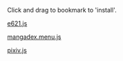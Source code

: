 Click and drag to bookmark to 'install'.

[e621.js](javascript:%28function%28%29%7B%22use%20strict%22%3Blet%20_scope%3Dfunction%28scope%29%7Bthis.dependencies%3D%5B%5D%3Bthis.scope%3Dscope%3Bthis.load%3Dfunction%28url%29%7Blet%20script%3Ddocument.createElement%28%22script%22%29%3Bscript.src%3Durl%3Blet%20p%3Dnew%20Promise%28%28resolve%2Creject%29%3D%3E%7Bscript.onload%3Dresolve%3Bscript.onerror%3Dfunction%28%29%7Breject%28url%29%7D%7D%29%3Bscope.appendChild%28script%29%3Bthis.dependencies.push%28p%29%7D%3Bthis.run%3Dasync%20function%28func%29%7Bawait%20Promise.all%28this.dependencies%29.catch%28function%28error%29%7Blet%20emsg%3D%60Dependency%20%27%24%7Berror%7D%27%20failed%20to%20load%60%3Balert%28emsg%29%3Bthrow%20emsg%7D%29%3Blet%20script%3Ddocument.createElement%28%22script%22%29%3Bscript.text%3D%60%28%24%7Bfunc.toString%28%29%7D%29%28%29%60%3Bscope.appendChild%28script%29%7D%7D%3Blet%20local_scope%3Dasync%20function%28%29%7Blet%20scope%3Dnew%20_scope%28document.body%29%3Breturn%20scope%7D%3Blet%20iframe_scope%3Dasync%20function%28%29%7Blet%20iframe%3Ddocument.createElement%28%22iframe%22%29%3Biframe.style.display%3D%22none%22%3Blet%20loaded%3Dnew%20Promise%28%28resolve%2Creject%29%3D%3E%7Biframe.onload%3Dresolve%7D%29%3Bdocument.body.appendChild%28iframe%29%3Bawait%20loaded%3Blet%20scope%3Dnew%20_scope%28iframe.contentDocument.body%29%3Breturn%20scope%7D%3Blet%20bookmarklet%3Dasync%20function%28dependencies%2Cfunc%2Cscope%3Diframe_scope%29%7Blet%20iframe%3Dawait%20scope%28%29%3Bfor%28let%20dependency%20of%20dependencies%29%7Biframe.load%28dependency%29%7Diframe.run%28func%29%3Breturn%20iframe%7D%3Bbookmarklet%28%5B%22https%3A//stuk.github.io/jszip/dist/jszip.js%22%2C%22https%3A//stuk.github.io/jszip-utils/dist/jszip-utils.js%22%2C%22https%3A//stuk.github.io/jszip/vendor/FileSaver.js%22%5D%2Cfunction%28%29%7Bfunction%20urlToPromise%28url%29%7Breturn%20new%20Promise%28function%28resolve%2Creject%29%7BJSZipUtils.getBinaryContent%28url%2Cfunction%28err%2Cdata%29%7Bif%28err%29%7Breject%28err%29%7Delse%7Bresolve%28data%29%7D%7D%29%7D%29%7Dlet%20proxy%3D%22https%3A//cors-anywhere.herokuapp.com/%22%3Blet%20id%3Dwindow.location.href.split%28%22/%22%29.pop%28%29%3Blet%20links%3D%5B%5D%3Basync%20function%20get_page%28page%29%7Blet%20r%3Dawait%20fetch%28%60https%3A//e621.net/pool/show.json%3Fid%3D%24%7Bid%7D%26page%3D%24%7Bpage%7D%60%29%3Blet%20json%3Dawait%20r.json%28%29%3Breturn%20json%7Dfunction%20process_page%28json%29%7Bfor%28post%20of%20json.posts%29%7Blet%20filename%3Dpost%5B%22file_url%22%5D.split%28%22/%22%29.pop%28%29%3Blinks.push%28%5Bfilename%2Cproxy%2Bpost%5B%22file_url%22%5D%5D%29%3Bif%28post%5B%22has_notes%22%5D%29%7Blinks.push%28%5Bfilename%2B%22.xml%22%2C%60https%3A//e621.net/note/index.xml%3Fpost_id%3D%24%7Bpost%5B%22id%22%5D%7D%60%5D%29%7D%7D%7Dasync%20function%20urlWithNameToPromise%28filename%2Curl%29%7Breturn%5Bfilename%2Cawait%20urlToPromise%28url%29%5D%7Dasync%20function%20process_urls%28urls%2Climit%3D4%29%7Blet%20executing%3D%5B%5D%3Blet%20promises%3D%5B%5D%3Bfor%28let%5Bfilename%2Curl%5Dof%20urls%29%7Bif%28executing.length%3E%3Dlimit%29%7Bawait%20Promise.race%28executing%29%7Dlet%20promise%3DurlWithNameToPromise%28filename%2Curl%29%3Bexecuting.push%28promise%29%3Bpromises.push%28promise%29%3Bpromise.then%28%28%29%3D%3E%7Bexecuting.splice%28executing.indexOf%28promise%29%2C1%29%7D%29%7Dreturn%20Promise.all%28promises%29%7Dasync%20function%20download_images%28archive_name%29%7Bvar%20zip%3Dnew%20JSZip%3Blet%20datas%3Dawait%20process_urls%28links%29%3Bfor%28let%5Bfilename%2Cdata%5Dof%20datas%29%7Bzip.file%28filename%2Cdata%2C%7Bbinary%3Atrue%7D%29%7Dzip.generateAsync%28%7Btype%3A%22blob%22%7D%2Cfunction%20updateCallback%28metadata%29%7Bvar%20msg%3D%22progression%20%3A%20%22%2Bmetadata.percent.toFixed%282%29%2B%22%20%25%22%3Bconsole.log%28msg%29%7D%29.then%28function%20callback%28blob%29%7BsaveAs%28blob%2Carchive_name%29%3Bconsole.log%28%22done%20%21%22%29%7D%2Cfunction%28e%29%7Balert%28e%29%7D%29%7Dasync%20function%20start%28%29%7Blet%20first_page%3Dawait%20get_page%281%29%3Bprocess_page%28first_page%29%3Blet%20total_count%3Dfirst_page.post_count%3Blet%20count%3Dfirst_page.posts.length%3Blet%20page_num%3D2%3Bwhile%28count%3Ctotal_count%29%7Blet%20json%3Dawait%20get_page%28page_num%29%3Bprocess_page%28json%29%3Bcount%2B%3Djson.posts.length%3Bpage_num%2B%3D1%7Ddownload_images%28%60%24%7Bfirst_page.name%7D-%24%7Bid%7D.zip%60%29%7Dstart%28%29%7D%2Clocal_scope%29%7D%29%28%29%3B%0A)

[mangadex.menu.js](javascript:%28function%28%29%7B%22use%20strict%22%3Blet%20_scope%3Dfunction%28scope%29%7Bthis.dependencies%3D%5B%5D%3Bthis.scope%3Dscope%3Bthis.load%3Dfunction%28url%29%7Blet%20script%3Ddocument.createElement%28%22script%22%29%3Bscript.src%3Durl%3Blet%20p%3Dnew%20Promise%28%28resolve%2Creject%29%3D%3E%7Bscript.onload%3Dresolve%3Bscript.onerror%3Dfunction%28%29%7Breject%28url%29%7D%7D%29%3Bscope.appendChild%28script%29%3Bthis.dependencies.push%28p%29%7D%3Bthis.run%3Dasync%20function%28func%29%7Bawait%20Promise.all%28this.dependencies%29.catch%28function%28error%29%7Blet%20emsg%3D%60Dependency%20%27%24%7Berror%7D%27%20failed%20to%20load%60%3Balert%28emsg%29%3Bthrow%20emsg%7D%29%3Blet%20script%3Ddocument.createElement%28%22script%22%29%3Bscript.text%3D%60%28%24%7Bfunc.toString%28%29%7D%29%28%29%60%3Bscope.appendChild%28script%29%7D%7D%3Blet%20local_scope%3Dasync%20function%28%29%7Blet%20scope%3Dnew%20_scope%28document.body%29%3Breturn%20scope%7D%3Blet%20iframe_scope%3Dasync%20function%28%29%7Blet%20iframe%3Ddocument.createElement%28%22iframe%22%29%3Biframe.style.display%3D%22none%22%3Blet%20loaded%3Dnew%20Promise%28%28resolve%2Creject%29%3D%3E%7Biframe.onload%3Dresolve%7D%29%3Bdocument.body.appendChild%28iframe%29%3Bawait%20loaded%3Blet%20scope%3Dnew%20_scope%28iframe.contentDocument.body%29%3Breturn%20scope%7D%3Blet%20bookmarklet%3Dasync%20function%28dependencies%2Cfunc%2Cscope%3Diframe_scope%29%7Blet%20iframe%3Dawait%20scope%28%29%3Bfor%28let%20dependency%20of%20dependencies%29%7Biframe.load%28dependency%29%7Diframe.run%28func%29%3Breturn%20iframe%7D%3Bbookmarklet%28%5B%22https%3A//stuk.github.io/jszip/dist/jszip.js%22%2C%22https%3A//stuk.github.io/jszip-utils/dist/jszip-utils.js%22%2C%22https%3A//stuk.github.io/jszip/vendor/FileSaver.js%22%5D%2Cfunction%28%29%7Bvar%20Promise%3Dwindow.Promise%3Bif%28%21Promise%29%7BPromise%3DJSZip.external.Promise%7Dfunction%20urlToPromise%28url%29%7Breturn%20new%20Promise%28function%28resolve%2Creject%29%7BJSZipUtils.getBinaryContent%28url%2Cfunction%28err%2Cdata%29%7Bif%28err%29%7Breject%28err%29%7Delse%7Bresolve%28data%29%7D%7D%29%7D%29%7Dvar%20chapters%2Clangs%2Ccheckboxes%2Cchapter_content%2Cbg_div%3Blangs%3D%7B%7D%3Bchapters%3D%7B%7D%3Bcheckboxes%3D%7B%7D%3Bvar%20code_to_lang%3D%7Bgb%3A%22English%22%2Cbr%3A%22Portuguese%20%28Br%29%22%7D%3Bfunction%20close_dl_menu%28%29%7Bdocument.body.removeChild%28bg_div%29%7Dasync%20function%20urlWithNameToPromise%28filename%2Curl%29%7Breturn%5Bfilename%2Cawait%20urlToPromise%28url%29%5D%7Dasync%20function%20process_urls%28urls%2Climit%3D4%29%7Blet%20executing%3D%5B%5D%3Blet%20promises%3D%5B%5D%3Bfor%28let%5Bfilename%2Curl%5Dof%20urls%29%7Bif%28executing.length%3E%3Dlimit%29%7Bawait%20Promise.race%28executing%29%7Dlet%20promise%3DurlWithNameToPromise%28filename%2Curl%29%3Bexecuting.push%28promise%29%3Bpromises.push%28promise%29%3Bpromise.then%28%28%29%3D%3E%7Bexecuting.splice%28executing.indexOf%28promise%29%2C1%29%7D%29%7Dreturn%20Promise.all%28promises%29%7Dasync%20function%20download_images%28chapter_obj%29%7Bvar%20zip%3Dnew%20JSZip%3Blet%20r%3Dawait%20fetch%28%60https%3A//mangadex.org/api/%3Fid%3D%24%7Bchapter_obj.chapter_id%7D%26type%3Dchapter%60%29%3Blet%20json%3Dawait%20r.json%28%29%3Blet%20links%3D%5B%5D%3Blet%20proxy%3D%22https%3A//cors-anywhere.herokuapp.com/%22%3Bfor%28img%20of%20json.page_array%29%7Bif%28json.server.startsWith%28%22http%22%29%26%26window.location.hostname%21%3Djson.server.split%28%22/%22%29%5B2%5D%29%7Blinks.push%28%5Bimg%2Cproxy%2B%60%24%7Bjson.server%7D%24%7Bjson.hash%7D/%24%7Bimg%7D%60%5D%29%7Delse%7Blinks.push%28%5Bimg%2C%60%24%7Bjson.server%7D%24%7Bjson.hash%7D/%24%7Bimg%7D%60%5D%29%7D%7Dlet%20datas%3Dawait%20process_urls%28links%29%3Bfor%28let%5Bfilename%2Cdata%5Dof%20datas%29%7Bzip.file%28filename%2Cdata%2C%7Bbinary%3Atrue%7D%29%7Dzip.generateAsync%28%7Btype%3A%22blob%22%7D%2Cfunction%20updateCallback%28metadata%29%7Bvar%20msg%3D%22progression%20%3A%20%22%2Bmetadata.percent.toFixed%282%29%2B%22%20%25%22%3Bconsole.log%28msg%29%7D%29.then%28function%20callback%28blob%29%7Bfilename%3Dchapter_obj.manga_title%2B%60%20-%20c.%24%7Bjson.chapter.padStart%282%2C0%29%7D.zip%60%3BsaveAs%28blob%2Cfilename%29%3Bconsole.log%28%22done%20%21%22%29%7D%2Cfunction%28e%29%7Balert%28e%29%7D%29%7Dasync%20function%20process_dl_tasks%28dl_list%29%7Bfor%28let%20chapter_obj%20of%20dl_list%29%7Bawait%20download_images%28chapter_obj%29%7D%7Dfunction%20process_dl%28%29%7Bvar%20dl_list%3D%5B%5D%3Bfor%28let%5Bchapter_id%2Ccheckbox%5Dof%20Object.entries%28checkboxes%29%29%7Bif%28checkbox.checked%29%7Bdl_list.push%28chapters%5Bchapter_id%5D%29%7D%7Ddl_list.sort%28%28a%2Cb%29%3D%3Ea.chapter-b.chapter%29%3Bprocess_dl_tasks%28dl_list%29%7Dfunction%20el_checkbox%28chapter_obj%29%7Bvar%20div%2Ctitle%2Clang%2Ccheckbox%2Clang_code%2Cname%2Cgroup_name%3Bname%3D%60Vol.%20%24%7Bchapter_obj.volume%7D%20Ch.%20%24%7Bchapter_obj.chapter%7D%60%3Bif%28chapter_obj.title%29%7Bname%2B%3D%60%20-%20%24%7Bchapter_obj.title%7D%60%7Dchapter_obj.name%3Dname%3Blang_code%3Dchapter_obj.lang_code%3Blangs%5Blang_code%5D%3Dtrue%3Bdiv%3Ddocument.createElement%28%22div%22%29%3Bdiv.dataset.lang_code%3Dlang_code%3Bdiv.style.display%3D%22table-row%22%3Btitle%3Ddocument.createElement%28%22span%22%29%3Btitle.textContent%3Dname%3Bdiv.appendChild%28title%29%3Btitle.style.display%3D%22table-cell%22%3Bgroup_name%3Ddocument.createElement%28%22span%22%29%3Bgroup_name.textContent%3Dchapter_obj.group_name%3Bdiv.appendChild%28group_name%29%3Bgroup_name.style.display%3D%22table-cell%22%3Blang%3Ddocument.createElement%28%22span%22%29%3Blang.textContent%3Dcode_to_lang%5Blang_code%5D%7C%7Clang_code%3Blang.style.display%3D%22table-cell%22%3Bdiv.appendChild%28lang%29%3Bcheckbox%3Ddocument.createElement%28%22input%22%29%3Bcheckbox.type%3D%22checkbox%22%3Bcheckbox.style.display%3D%22table-cell%22%3Bcheckboxes%5Bchapter_obj.chapter_id%5D%3Dcheckbox%3Bdiv.appendChild%28checkbox%29%3Btitle.onclick%3Dfunction%28%29%7Bcheckbox.click%28%29%7D%3Blang.onclick%3Dfunction%28%29%7Bcheckbox.click%28%29%7D%3Breturn%20div%7Dfunction%20filter%28lang_code%29%7Bfor%28el%20of%20chapter_content.children%29%7Bif%28lang_code%3D%3D%22All%22%7C%7Clang_code%3D%3Del.dataset.lang_code%29%7Bel.style.display%3D%22table-row%22%7Delse%7Bel.style.display%3D%22None%22%7D%7D%7Dbg_div%3Ddocument.createElement%28%22div%22%29%3Bbg_div.style.position%3D%22fixed%22%3Bbg_div.style%5B%22z-index%22%5D%3D%221%22%3Bbg_div.style.left%3D%220%22%3Bbg_div.style.top%3D%220%22%3Bbg_div.style.width%3D%22100%25%22%3Bbg_div.style.height%3D%22100%25%22%3Bbg_div.style.overflow%3D%22auto%22%3Bbg_div.style%5B%22background-color%22%5D%3D%22rgba%280%2C0%2C0%2C%200.4%29%22%3Bif%28%21bg_div.style%5B%22background-color%22%5D%29%7Bbg_div.style%5B%22background-color%22%5D%3D%22rgb%280%2C0%2C0%29%22%7Dbg_div.onclick%3Dclose_dl_menu%3Bchapter_content%3Ddocument.createElement%28%22div%22%29%3Bchapter_content.style.display%3D%22table%22%3Bchapter_content.style%5B%22white-space%22%5D%3D%22nowrap%22%3Bchapter_content.style.padding%3D%2220px%22%3Bclose_button_row%3Ddocument.createElement%28%22div%22%29%3Bclose_button%3Ddocument.createElement%28%22span%22%29%3Bclose_button.style.float%3D%22right%22%3Bclose_button.innerHTML%3D%22Close%20%26times%22%3Bclose_button.onclick%3Dclose_dl_menu%3Bclose_button_row.appendChild%28close_button%29%3Bcontent_wrapper%3Ddocument.createElement%28%22div%22%29%3Bcontent_wrapper.style.display%3D%22table%22%3Bcontent_wrapper.style%5B%22background-color%22%5D%3D%22%23ffffff%22%3Bcontent_wrapper.style.margin%3D%225%25%20auto%22%3Bcontent_wrapper.style.padding%3D%2220px%22%3Bcontent_wrapper.style.border%3D%221px%20solid%20%23888%22%3Bcontent_wrapper.onclick%3Dfunction%28e%29%7Be.stopPropagation%28%29%7D%3Bdl_button%3Ddocument.createElement%28%22button%22%29%3Bdl_button.textContent%3D%22Download%22%3Bdl_button.style.float%3D%22right%22%3Bdl_button.onclick%3Dprocess_dl%3Bcontent_wrapper.appendChild%28close_button_row%29%3Bcontent_wrapper.appendChild%28chapter_content%29%3Bcontent_wrapper.appendChild%28dl_button%29%3Bbg_div.appendChild%28content_wrapper%29%3Bdocument.body.appendChild%28bg_div%29%3Bfetch%28%60https%3A//mangadex.org/api/%3Fid%3D%24%7Blocation.href.split%28%22/%22%29%5B4%5D%7D%26type%3Dmanga%60%29.then%28r%3D%3E%7Br.json%28%29.then%28json%3D%3E%7Bfor%28let%5Bchapter_id%2Cchapter_obj%5Dof%20Object.entries%28json.chapter%29%29%7Bchapter_obj.manga_title%3Djson.manga.title%3Bchapter_obj.chapter_id%3Dchapter_id%3Bchapters%5Bchapter_id%5D%3Dchapter_obj%3Bel%3Del_checkbox%28chapter_obj%29%3Bchapter_content.appendChild%28el%29%7Dlet%20ls%3DObject.keys%28langs%29.sort%28%29%3Bls.unshift%28%22All%22%29%3Bfor%28let%20lang%20of%20ls%29%7Blet%20button%3Ddocument.createElement%28%22button%22%29%3Bbutton.textContent%3Dcode_to_lang%5Blang%5D%7C%7Clang%3Bbutton.onclick%3D%28%28%29%3D%3Efilter%28lang%29%29%3Bclose_button_row.insertBefore%28button%2Cclose_button%29%7D%7D%29%7D%29%7D%2Clocal_scope%29%7D%29%28%29%3B%0A)

[pixiv.js](javascript:%28function%28%29%7B%22use%20strict%22%3Blet%20_scope%3Dfunction%28scope%29%7Bthis.dependencies%3D%5B%5D%3Bthis.scope%3Dscope%3Bthis.load%3Dfunction%28url%29%7Blet%20script%3Ddocument.createElement%28%22script%22%29%3Bscript.src%3Durl%3Blet%20p%3Dnew%20Promise%28%28resolve%2Creject%29%3D%3E%7Bscript.onload%3Dresolve%3Bscript.onerror%3Dfunction%28%29%7Breject%28url%29%7D%7D%29%3Bscope.appendChild%28script%29%3Bthis.dependencies.push%28p%29%7D%3Bthis.run%3Dasync%20function%28func%29%7Bawait%20Promise.all%28this.dependencies%29.catch%28function%28error%29%7Blet%20emsg%3D%60Dependency%20%27%24%7Berror%7D%27%20failed%20to%20load%60%3Balert%28emsg%29%3Bthrow%20emsg%7D%29%3Blet%20script%3Ddocument.createElement%28%22script%22%29%3Bscript.text%3D%60%28%24%7Bfunc.toString%28%29%7D%29%28%29%60%3Bscope.appendChild%28script%29%7D%7D%3Blet%20local_scope%3Dasync%20function%28%29%7Blet%20scope%3Dnew%20_scope%28document.body%29%3Breturn%20scope%7D%3Blet%20iframe_scope%3Dasync%20function%28%29%7Blet%20iframe%3Ddocument.createElement%28%22iframe%22%29%3Biframe.style.display%3D%22none%22%3Blet%20loaded%3Dnew%20Promise%28%28resolve%2Creject%29%3D%3E%7Biframe.onload%3Dresolve%7D%29%3Bdocument.body.appendChild%28iframe%29%3Bawait%20loaded%3Blet%20scope%3Dnew%20_scope%28iframe.contentDocument.body%29%3Breturn%20scope%7D%3Blet%20bookmarklet%3Dasync%20function%28dependencies%2Cfunc%2Cscope%3Diframe_scope%29%7Blet%20iframe%3Dawait%20scope%28%29%3Bfor%28let%20dependency%20of%20dependencies%29%7Biframe.load%28dependency%29%7Diframe.run%28func%29%3Breturn%20iframe%7D%3Bbookmarklet%28%5B%22https%3A//stuk.github.io/jszip/dist/jszip.js%22%2C%22https%3A//stuk.github.io/jszip-utils/dist/jszip-utils.js%22%2C%22https%3A//stuk.github.io/jszip/vendor/FileSaver.js%22%5D%2Cfunction%28%29%7Bfunction%20urlToPromise%28url%29%7Breturn%20new%20Promise%28function%28resolve%2Creject%29%7BJSZipUtils.getBinaryContent%28url%2Cfunction%28err%2Cdata%29%7Bif%28err%29%7Breject%28err%29%7Delse%7Bresolve%28data%29%7D%7D%29%7D%29%7Dlet%20id%3Dwindow.location.href.split%28%22/%22%29.pop%28%29.split%28%22_%22%29.shift%28%29%3Basync%20function%20find_images%28%29%7Blet%20images%3D%5B%5D%3Blet%20i%3D0%3Bwhile%28true%29%7Btry%7Blet%20url%3Dwindow.location.href.replace%28id%2B%22_p0%22%2Cid%2B%22_p%22%2Bi%29%3Blet%20name%3Durl.split%28%22/%22%29.pop%28%29%3Bdata%3Dawait%20urlToPromise%28url%29%3Bimages.push%28%5Bname%2Cdata%5D%29%3Bi%2B%3D1%7Dcatch%28error%29%7Bconsole.log%28error%29%3Bbreak%7D%7Dreturn%20images%7Dasync%20function%20download_images%28images%29%7Bvar%20zip%3Dnew%20JSZip%3Bfor%28%5Bname%2Cdata%5Dof%20images%29%7Bzip.file%28name%2Cdata%2C%7Bbinary%3Atrue%7D%29%7Dzip.generateAsync%28%7Btype%3A%22blob%22%7D%2Cfunction%20updateCallback%28metadata%29%7Bvar%20msg%3D%22progression%20%3A%20%22%2Bmetadata.percent.toFixed%282%29%2B%22%20%25%22%3Bconsole.log%28msg%29%7D%29.then%28function%20callback%28blob%29%7Bfilename%3Did%2B%22.zip%22%3BsaveAs%28blob%2Cfilename%29%3Bconsole.log%28%22done%20%21%22%29%7D%2Cfunction%28e%29%7Balert%28e%29%7D%29%7Dasync%20function%20start%28%29%7Blet%20images%3Dawait%20find_images%28%29%3Bdownload_images%28images%29%7Dstart%28%29%7D%2Clocal_scope%29%7D%29%28%29%3B%0A)

